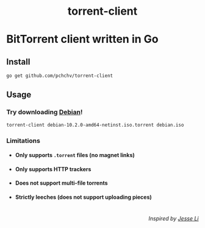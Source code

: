 <div align="center">

# **torrent-client**


</div>

# BitTorrent client written in Go

## Install

```sh
go get github.com/pchchv/torrent-client
```
## Usage
### Try downloading [Debian](https://cdimage.debian.org/debian-cd/current/amd64/bt-cd/#indexlist)!

```sh
torrent-client debian-10.2.0-amd64-netinst.iso.torrent debian.iso
```

### Limitations
* #### Only supports `.torrent` files (no magnet links)
* #### Only supports HTTP trackers
* #### Does not support multi-file torrents
* #### Strictly leeches (does not support uploading pieces)

#

<div align="right">

###### *Inspired by [Jesse Li](https://blog.jse.li/posts/torrent/)*

</div>
